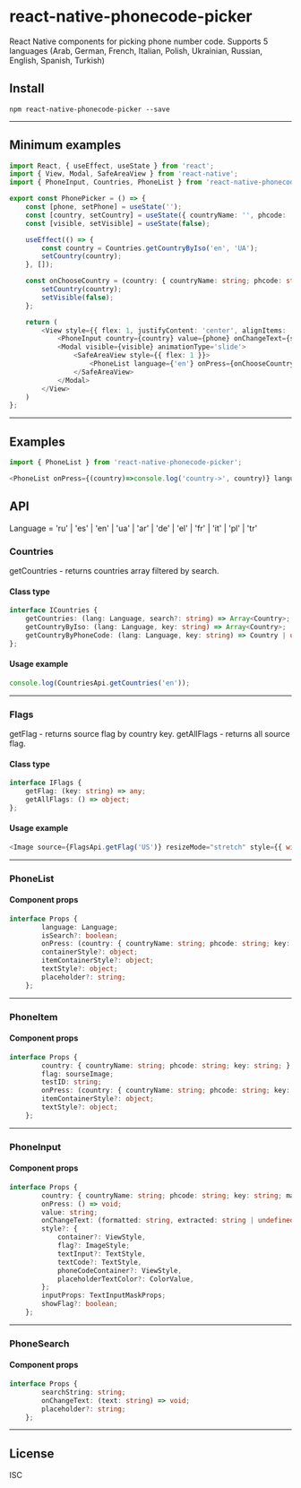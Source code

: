 # react-native-phonecode-picker

React Native components for picking phone number code. Supports 5 languages (Arab, German, French, Italian, Polish, Ukrainian, Russian, English, Spanish, Turkish)

## Install

```
npm react-native-phonecode-picker --save
```
---


## Minimum examples

```ts
import React, { useEffect, useState } from 'react';
import { View, Modal, SafeAreaView } from 'react-native';
import { PhoneInput, Countries, PhoneList } from 'react-native-phonecode-picker';

export const PhonePicker = () => {
    const [phone, setPhone] = useState('');
    const [country, setCountry] = useState({ countryName: '', phcode: '', key: '', mask: '', });
    const [visible, setVisible] = useState(false);

    useEffect(() => {
        const country = Countries.getCountryByIso('en', 'UA');
        setCountry(country);
    }, []);

    const onChooseCountry = (country: { countryName: string; phcode: string; key: string; mask: string; }) => {
        setCountry(country);
        setVisible(false);
    };

    return (
        <View style={{ flex: 1, justifyContent: 'center', alignItems: 'center', paddingHorizontal: 30 }}>
            <PhoneInput country={country} value={phone} onChangeText={setPhone} onPress={() => { setVisible(true) }} />
            <Modal visible={visible} animationType='slide'>
                <SafeAreaView style={{ flex: 1 }}>
                    <PhoneList language={'en'} onPress={onChooseCountry} isSearch={true} />
                </SafeAreaView>
            </Modal>
        </View>
    )
};
```
---

## Examples

```js
import { PhoneList } from 'react-native-phonecode-picker';

<PhoneList onPress={(country)=>console.log('country->', country)} language='en'/>
```

## API

Language = 'ru' | 'es' | 'en' | 'ua' | 'ar' | 'de' | 'el' | 'fr' | 'it' | 'pl' | 'tr'

### Countries

getCountries - returns countries array filtered by search.

#### Class type

```ts
interface ICountries {
    getCountries: (lang: Language, search?: string) => Array<Country>;
    getCountryByIso: (lang: Language, key: string) => Array<Country>;
    getCountryByPhoneCode: (lang: Language, key: string) => Country | undefined;
};
```

#### Usage example

```js
console.log(CountriesApi.getCountries('en'));
```

---

### Flags

getFlag - returns source flag by country key.
getAllFlags - returns all source flag.

#### Class type

```ts
interface IFlags {
	getFlag: (key: string) => any;
	getAllFlags: () => object;
};
```

#### Usage example

```js
<Image source={FlagsApi.getFlag('US')} resizeMode="stretch" style={{ width: 30, height: 30 }} />
```

---

### PhoneList

#### Component props

```ts
interface Props {
        language: Language;
        isSearch?: boolean;
        onPress: (country: { countryName: string; phcode: string; key: string; mask: string; }) => void;
        containerStyle?: object;
        itemContainerStyle?: object;
        textStyle?: object;
        placeholder?: string;
    };
```
---

### PhoneItem

#### Component props

```ts
interface Props {
        country: { countryName: string; phcode: string; key: string; };
        flag: sourseImage;
        testID: string;
        onPress: (country: { countryName: string; phcode: string; key: string; }) => void;
        itemContainerStyle?: object;
        textStyle?: object;
    };
```
---

### PhoneInput

#### Component props

```ts
interface Props {
        country: { countryName: string; phcode: string; key: string; mask: string };
        onPress: () => void;
        value: string;
        onChangeText: (formatted: string, extracted: string | undefined) => void;
        style?: {
            container?: ViewStyle,
            flag?: ImageStyle;
            textInput?: TextStyle,
            textCode?: TextStyle,
            phoneCodeContainer?: ViewStyle,
            placeholderTextColor?: ColorValue,
        };
        inputProps: TextInputMaskProps;
        showFlag?: boolean;
    };
```
---

### PhoneSearch

#### Component props

```ts
interface Props {
        searchString: string;
        onChangeText: (text: string) => void;
        placeholder?: string;
    };
```
---

## License

ISC
